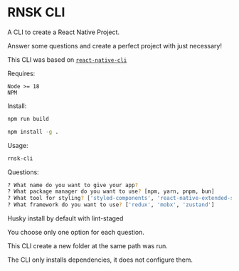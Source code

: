 # RNSK CLI

A CLI to create a React Native Project. 

Answer some questions and create a perfect project with just necessary!

This CLI was based on [`react-native-cli`](https://github.com/react-native-community/cli) 

Requires:
 
```
Node >= 18
NPM
```

Install: 

```bash
npm run build
```

```bash
npm install -g .
```

Usage: 

```bash
rnsk-cli
```

Questions: 

```bash
? What name do you want to give your app?
? What package manager do you want to use? [npm, yarn, pnpm, bun]
? What tool for styling? ['styled-components', 'react-native-extended-stylesheet']
? What framework do you want to use? ['redux', 'mobx', 'zustand']
```

Husky install by default with lint-staged

You choose only one option for each question.

This CLI create a new folder at the same path was run.

The CLI only installs dependencies, it does not configure them.